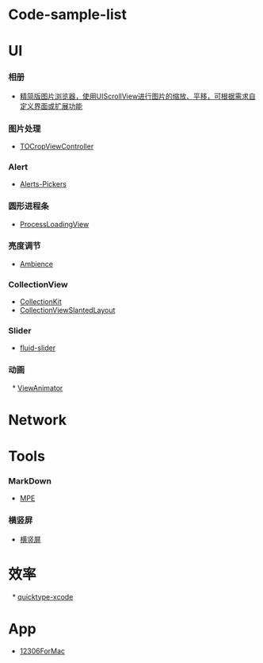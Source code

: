 # Code-sample-list





# UI
### 相册
   * [精简版图片浏览器，使用UIScrollView进行图片的缩放、平移，可根据需求自定义界面或扩展功能](https://github.com/wangzhaomeng/LLPhotoBrowser)
### 图片处理
   * [TOCropViewController](https://github.com/TimOliver/TOCropViewController) 
### Alert
   * [Alerts-Pickers](https://github.com/dillidon/Alerts-Pickers)
### 圆形进程条
   * [ProcessLoadingView](https://github.com/ayman-ibrahim/ProcessLoadingView)
### 亮度调节
   * [Ambience](https://github.com/tmergulhao/Ambience)
### CollectionView
   * [CollectionKit](https://github.com/SoySauceLab/CollectionKit?utm_source=gold_browser_extension)
   * [CollectionViewSlantedLayout](https://github.com/yacir/CollectionViewSlantedLayout?utm_source=gold_browser_extension)
### Slider
   * [fluid-slider](https://github.com/Ramotion/fluid-slider?utm_source=gold_browser_extension)
### 动画
   * [ViewAnimator](https://github.com/marcosgriselli/ViewAnimator?utm_source=gold_browser_extension)
# Network
# Tools
### MarkDown 
   * [MPE](https://shd101wyy.github.io/markdown-preview-enhanced/#/zh-cn/markdown-basics)
### 横竖屏 
   * [横竖屏](https://juejin.im/post/5a3118f2f265da43062ac451)
   
# 效率
   * [quicktype-xcode](https://github.com/quicktype/quicktype-xcode?utm_source=gold_browser_extension)

# App
   * [12306ForMac](https://github.com/fancymax/12306ForMac?utm_source=gold_browser_extension)

